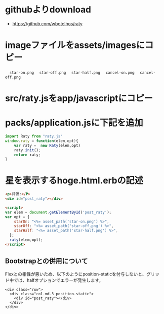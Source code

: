 # githubよりdownload
- https://github.com/wbotelhos/raty

# imageファイルをassets/imagesにコピー
　`star-on.png`
　`star-off.png`
　`star-half.png`
　`cancel-on.png`
　`cancel-off.png`

# src/raty.jsをapp/javascriptにコピー

# packs/application.jsに下記を追加

```javascript
import Raty from "raty.js"
window.raty = function(elem,opt){
    var raty =  new Raty(elem,opt)
    raty.init();
    return raty;
}
```

# 星を表示するhoge.html.erbの記述

```html
<p>評価:</P>
<div id="post_raty"></div>

<script>
var elem = document.getElementById('post_raty');
var opt = {  
    starOn: "<%= asset_path('star-on.png') %>",
    starOff: "<%= asset_path('star-off.png') %>",
    starHalf: "<%= asset_path('star-half.png') %>",
  };
  raty(elem,opt);
</script>
```


## Bootstrapとの併用について
Flexとの相性が悪いため、以下のようにposition-staticを付与しないと、グリッド中では、halfオプションでエラーが発生します。
```
<div class="row">
  <div class="col-md-3 position-static">
    <div id="post_raty"></div>
  </div>
</div>
```